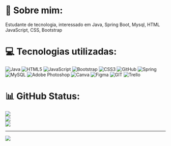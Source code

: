 # 💫 Sobre mim:
Estudante de tecnologia, interessado em Java, Spring Boot, Mysql, HTML JavaScript, CSS, Bootstrap


# 💻 Tecnologias utilizadas:
![Java](https://img.shields.io/badge/java-%23ED8B00.svg?style=for-the-badge&logo=java&logoColor=white) ![HTML5](https://img.shields.io/badge/html5-%23E34F26.svg?style=for-the-badge&logo=html5&logoColor=white) ![JavaScript](https://img.shields.io/badge/javascript-%23323330.svg?style=for-the-badge&logo=javascript&logoColor=%23F7DF1E) ![Bootstrap](https://img.shields.io/badge/bootstrap-%23563D7C.svg?style=for-the-badge&logo=bootstrap&logoColor=white) ![CSS3](https://img.shields.io/badge/css3-%231572B6.svg?style=for-the-badge&logo=css3&logoColor=white) ![GitHub](https://img.shields.io/badge/GitHub-%23121011.svg?style=for-the-badge&logo=github&logoColor=white) ![Spring](https://img.shields.io/badge/spring-%236DB33F.svg?style=for-the-badge&logo=spring&logoColor=white) ![MySQL](https://img.shields.io/badge/mysql-%2300f.svg?style=for-the-badge&logo=mysql&logoColor=white) ![Adobe Photoshop](https://img.shields.io/badge/adobephotoshop-%2331A8FF.svg?style=for-the-badge&logo=adobephotoshop&logoColor=white) ![Canva](https://img.shields.io/badge/Canva-%2300C4CC.svg?style=for-the-badge&logo=Canva&logoColor=white) 	![Figma](https://img.shields.io/badge/figma-%23F24E1E.svg?style=for-the-badge&logo=figma&logoColor=white) ![GIT](https://img.shields.io/badge/Git-fc6d26?style=for-the-badge&logo=git&logoColor=white) ![Trello](https://img.shields.io/badge/Trello-%23026AA7.svg?style=for-the-badge&logo=Trello&logoColor=white)
# 📊 GitHub Status:
![](https://github-readme-stats.vercel.app/api?username=charlitonlucas&theme=default&hide_border=false&include_all_commits=false&count_private=false)<br/>
![](https://github-readme-streak-stats.herokuapp.com/?user=charlitonlucas&theme=default&hide_border=false)<br/>
![](https://github-readme-stats.vercel.app/api/top-langs/?username=charlitonlucas&theme=default&hide_border=false&include_all_commits=false&count_private=false&layout=compact)

---
[![](https://visitcount.itsvg.in/api?id=charlitonlucas&icon=0&color=0)](https://visitcount.itsvg.in)

<!-- Proudly created with GPRM ( https://gprm.itsvg.in ) -->

